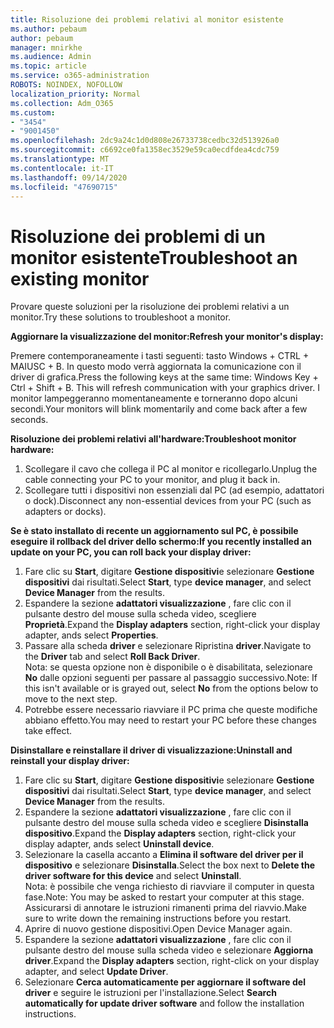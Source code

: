```yaml
---
title: Risoluzione dei problemi relativi al monitor esistente
ms.author: pebaum
author: pebaum
manager: mnirkhe
ms.audience: Admin
ms.topic: article
ms.service: o365-administration
ROBOTS: NOINDEX, NOFOLLOW
localization_priority: Normal
ms.collection: Adm_O365
ms.custom:
- "3454"
- "9001450"
ms.openlocfilehash: 2dc9a24c1d0d808e26733738cedbc32d513926a0
ms.sourcegitcommit: c6692ce0fa1358ec3529e59ca0ecdfdea4cdc759
ms.translationtype: MT
ms.contentlocale: it-IT
ms.lasthandoff: 09/14/2020
ms.locfileid: "47690715"
---
```

# <a name="troubleshoot-an-existing-monitor"></a><span data-ttu-id="5f3f0-102">Risoluzione dei problemi di un monitor esistente</span><span class="sxs-lookup"><span data-stu-id="5f3f0-102">Troubleshoot an existing monitor</span></span>

<span data-ttu-id="5f3f0-103">Provare queste soluzioni per la risoluzione dei problemi relativi a un monitor.</span><span class="sxs-lookup"><span data-stu-id="5f3f0-103">Try these solutions to troubleshoot a monitor.</span></span> 

<span data-ttu-id="5f3f0-104">**Aggiornare la visualizzazione del monitor:**</span><span class="sxs-lookup"><span data-stu-id="5f3f0-104">**Refresh your monitor's display:**</span></span>

<span data-ttu-id="5f3f0-105">Premere contemporaneamente i tasti seguenti: tasto Windows + CTRL + MAIUSC + B. In questo modo verrà aggiornata la comunicazione con il driver di grafica.</span><span class="sxs-lookup"><span data-stu-id="5f3f0-105">Press the following keys at the same time: Windows Key  + Ctrl + Shift + B. This will refresh communication with your graphics driver.</span></span> <span data-ttu-id="5f3f0-106">I monitor lampeggeranno momentaneamente e torneranno dopo alcuni secondi.</span><span class="sxs-lookup"><span data-stu-id="5f3f0-106">Your monitors will blink momentarily and come back after a few seconds.</span></span>

<span data-ttu-id="5f3f0-107">**Risoluzione dei problemi relativi all'hardware:**</span><span class="sxs-lookup"><span data-stu-id="5f3f0-107">**Troubleshoot monitor hardware:**</span></span>

1. <span data-ttu-id="5f3f0-108">Scollegare il cavo che collega il PC al monitor e ricollegarlo.</span><span class="sxs-lookup"><span data-stu-id="5f3f0-108">Unplug the cable connecting your PC to your monitor, and plug it back in.</span></span>
2. <span data-ttu-id="5f3f0-109">Scollegare tutti i dispositivi non essenziali dal PC (ad esempio, adattatori o dock).</span><span class="sxs-lookup"><span data-stu-id="5f3f0-109">Disconnect any non-essential devices from your PC (such as adapters or docks).</span></span>

<span data-ttu-id="5f3f0-110">**Se è stato installato di recente un aggiornamento sul PC, è possibile eseguire il rollback del driver dello schermo:**</span><span class="sxs-lookup"><span data-stu-id="5f3f0-110">**If you recently installed an update on your PC, you can roll back your display driver:**</span></span>

1. <span data-ttu-id="5f3f0-111">Fare clic su **Start**, digitare **Gestione dispositivi**e selezionare **Gestione dispositivi** dai risultati.</span><span class="sxs-lookup"><span data-stu-id="5f3f0-111">Select **Start**, type **device manager**, and select **Device Manager** from the results.</span></span>
2. <span data-ttu-id="5f3f0-112">Espandere la sezione **adattatori visualizzazione** , fare clic con il pulsante destro del mouse sulla scheda video, scegliere **Proprietà**.</span><span class="sxs-lookup"><span data-stu-id="5f3f0-112">Expand the **Display adapters** section, right-click your display adapter, ands select **Properties**.</span></span>
3. <span data-ttu-id="5f3f0-113">Passare alla scheda **driver** e selezionare Ripristina **driver**.</span><span class="sxs-lookup"><span data-stu-id="5f3f0-113">Navigate to the **Driver** tab and select **Roll Back Driver**.</span></span> <br>
<span data-ttu-id="5f3f0-114">Nota: se questa opzione non è disponibile o è disabilitata, selezionare **No** dalle opzioni seguenti per passare al passaggio successivo.</span><span class="sxs-lookup"><span data-stu-id="5f3f0-114">Note: If this isn't available or is grayed out, select **No** from the options below to move to the next step.</span></span>
4. <span data-ttu-id="5f3f0-115">Potrebbe essere necessario riavviare il PC prima che queste modifiche abbiano effetto.</span><span class="sxs-lookup"><span data-stu-id="5f3f0-115">You may need to restart your PC before these changes take effect.</span></span>

<span data-ttu-id="5f3f0-116">**Disinstallare e reinstallare il driver di visualizzazione:**</span><span class="sxs-lookup"><span data-stu-id="5f3f0-116">**Uninstall and reinstall your display driver:**</span></span>

1. <span data-ttu-id="5f3f0-117">Fare clic su **Start**, digitare **Gestione dispositivi**e selezionare **Gestione dispositivi** dai risultati.</span><span class="sxs-lookup"><span data-stu-id="5f3f0-117">Select **Start**, type **device manager**, and select **Device Manager** from the results.</span></span>
2. <span data-ttu-id="5f3f0-118">Espandere la sezione **adattatori visualizzazione** , fare clic con il pulsante destro del mouse sulla scheda video e scegliere **Disinstalla dispositivo**.</span><span class="sxs-lookup"><span data-stu-id="5f3f0-118">Expand the **Display adapters** section, right-click your display adapter, ands select **Uninstall device**.</span></span> 
3. <span data-ttu-id="5f3f0-119">Selezionare la casella accanto a **Elimina il software del driver per il dispositivo** e selezionare **Disinstalla**.</span><span class="sxs-lookup"><span data-stu-id="5f3f0-119">Select the box next to **Delete the driver software for this device** and select **Uninstall**.</span></span><br>
<span data-ttu-id="5f3f0-120">Nota: è possibile che venga richiesto di riavviare il computer in questa fase.</span><span class="sxs-lookup"><span data-stu-id="5f3f0-120">Note: You may be asked to restart your computer at this stage.</span></span> <span data-ttu-id="5f3f0-121">Assicurarsi di annotare le istruzioni rimanenti prima del riavvio.</span><span class="sxs-lookup"><span data-stu-id="5f3f0-121">Make sure to write down the remaining instructions before you restart.</span></span>
4. <span data-ttu-id="5f3f0-122">Aprire di nuovo gestione dispositivi.</span><span class="sxs-lookup"><span data-stu-id="5f3f0-122">Open Device Manager again.</span></span>
5. <span data-ttu-id="5f3f0-123">Espandere la sezione **adattatori visualizzazione** , fare clic con il pulsante destro del mouse sulla scheda video e selezionare **Aggiorna driver**.</span><span class="sxs-lookup"><span data-stu-id="5f3f0-123">Expand the **Display adapters** section, right-click on your display adapter, and select **Update Driver**.</span></span>
6. <span data-ttu-id="5f3f0-124">Selezionare **Cerca automaticamente per aggiornare il software del driver** e seguire le istruzioni per l'installazione.</span><span class="sxs-lookup"><span data-stu-id="5f3f0-124">Select **Search automatically for update driver software** and follow the installation instructions.</span></span>